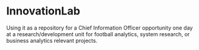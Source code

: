 # InnovationLab
Using it as a repository for a Chief Information Officer opportunity one day at a research/development unit for football analytics, system research, or business analytics relevant projects.
